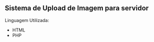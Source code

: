 <h2>Sistema de Upload de Imagem para servidor</h2>

Linguagem Utilizada:
<ul>
  <li> HTML </li>
  <li> PHP </li>
</ul>
